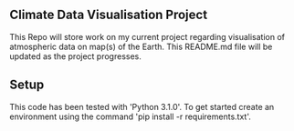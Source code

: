 ## Climate Data Visualisation Project

This Repo will store work on my current project regarding visualisation of atmospheric data on map(s) of the Earth.
This README.md file will be updated as the project progresses. 

## Setup
This code has been tested with 'Python 3.1.0'. 
To get started create an environment using the command 'pip install -r requirements.txt'.

